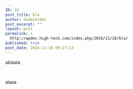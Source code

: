 ```yaml
---
ID: 33
post_title: bla
author: dvdmierden
post_excerpt: ""
layout: post
permalink: >
  http://wpdev.high-teck.com/index.php/2016/11/28/bla/
published: true
post_date: 2016-11-28 09:27:13
---
```

ablaala

&nbsp;

alaaa
